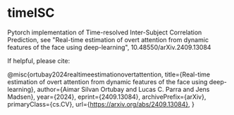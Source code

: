 # timeISC
Pytorch implementation of Time-resolved Inter-Subject Correlation Prediction, see  "Real-time estimation of overt attention from dynamic features of the face using deep-learning", 10.48550/arXiv.2409.13084

If helpful, please cite: 

@misc{ortubay2024realtimeestimationovertattention,
      title={Real-time estimation of overt attention from dynamic features of the face using deep-learning}, 
      author={Aimar Silvan Ortubay and Lucas C. Parra and Jens Madsen},
      year={2024},
      eprint={2409.13084},
      archivePrefix={arXiv},
      primaryClass={cs.CV},
      url={https://arxiv.org/abs/2409.13084}, 
}
